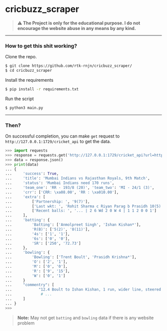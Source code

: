 # cricbuzz_scraper

> **⚠️ The Project is only for the educational purpose. I do not encourage the website abuse in any means by any kind.**

---

### How to get this shit working?

Clone the repo.
```bash
$ git clone https://github.com/rtk-rnjn/cricbuzz_scraper/
$ cd cricbuzz_scraper
```

Install the requirements
```bash
$ pip install -r requirements.txt
```

Run the script
```bash
$ python3 main.py
```

---


### Then?

On successful completion, you can make `get` request to `http://127.0.0.1:1729/cricket_api` to get the data.

```python
>>> import requests
>>> response = requests.get('http://127.0.0.1:1729/cricket_api?url=https://m.cricbuzz.com/cricket-commentary/45926/rr-vs-mi-9th-match-indian-premier-league-2022')
>>> data = response.json()
>>> print(data)
... {
...     'success': True, 
...     'title': 'Mumbai Indians vs Rajasthan Royals, 9th Match',
...     'status': 'Mumbai Indians need 170 runs',
...     'team_one': 'RR - 193/8 (20)', 'team_two': 'MI - 24/1 (3)',
...     'crr': ['CRR: \xa08.00', 'RR : \xa010.00'],
...     'extra': [
...         ['Partnership: ', '9(7)'],
...         ['Last wkt: ', 'Rohit Sharma c Riyan Parag b Prasidh 10(5) - 15/1 in 1.5 ov.'],
...         ['Recent balls: ', '... | 2 6 Wd 2 0 W 4 | 1 1 2 0 0 1']
...     ],
...     'batting': {
...         'Batting': ['Anmolpreet Singh', 'Ishan Kishan*'], 
...         'R(B)': ['5(2)', '8(11)'],
...         '4s': ['1', '1'],
...         '6s': ['0', '0'],
...         'SR': ['250', '72.73']
...     },
...     'bowling': {
...         'Bowling': ['Trent Boult', 'Prasidh Krishna*'],
...         'O': ['2', '1'],
...         'M': ['0', '0'],
...         'R': ['9', '15'],
...         'W': ['0', '1']
...     }
...     "commentry": [
...            "12.4 Boult to Ishan Kishan, 1 run, wider line, steered away through backward point"
...             # ...
...     ]
... }
>>> 
```
> **Note:** May not get `batting` and `bowling` data if there is any website problem
